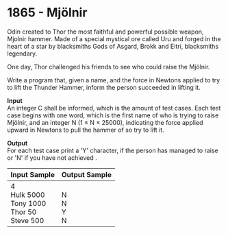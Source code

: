 # 1865 - Mjölnir

Odin created to Thor the most faithful and powerful possible weapon, Mjolnir hammer. Made of a special mystical ore called Uru and forged in the heart of a star by blacksmiths Gods of Asgard, Brokk and Eitri, blacksmiths legendary.

One day, Thor challenged his friends to see who could raise the Mjölnir.

Write a program that, given a name, and the force in Newtons applied to try to lift the Thunder Hammer, inform the person succeeded in lifting it.

**Input**<br>
An integer C shall be informed, which is the amount of test cases. Each test case begins with one word, which is the first name of who is trying to raise Mjölnir, and an integer N (1 ≤ N ≤ 25000), indicating the force applied upward in Newtons to pull the hammer of so try to lift it.

**Output**<br>
For each test case print a 'Y' character, if the person has managed to raise or 'N' if you have not achieved .

| Input Sample	                                              | Output Sample               |
|:------------------------------------------------------------|:----------------------------|
| 4 <br> Hulk 5000 <br> Tony 1000 <br> Thor 50 <br> Steve 500 | <br> N <br> N <br> Y <br> N |
